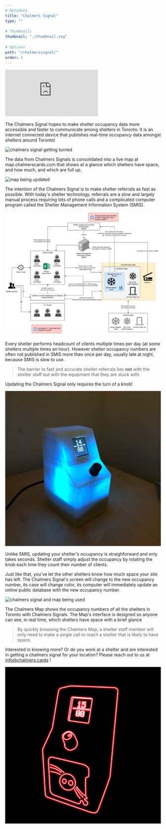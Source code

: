 ```yaml
---
# Metadata
title: "Chalmers Signal"
type: ""

# Thumbnails
thumbnail: "./thumbnail.svg"

# Options
path: "/chalmerssignal/"
order: 1
---
```


<article role="article">
<iframe src="https://www.youtube.com/embed/uhmIXnoFnhc" title="YouTube video player" frameborder="0" allow="accelerometer; autoplay; clipboard-write; encrypted-media; gyroscope; picture-in-picture" allowfullscreen></iframe>
</article>

<article role="article">

The Chalmers Signal hopes to make shelter occupancy data more accessible and faster to communicate among shelters in Toronto. It is an internet connected device that publishes real-time occupancy data amongst shelters around Toronto!

</article>

![chalmers signal getting turned](https://media.giphy.com/media/Vbboh5fz1KePTfkYp8/giphy.gif)

<article role="article">

The data from Chalmers Signals is consolidated into a live map at map.chalmerscards.com that shows at a glance which shelters have space, and how much, and which are full up.

</article>

![map being updated](https://media.giphy.com/media/Wrh2elLEKkbCQg7uxi/giphy.gif)

<article role="article">

The intention of the Chalmers Signal is to make shelter referrals as fast as possible. With today's shelter technology, referrals are a slow and largely manual process requiring lots of phone calls and a complicated computer program called the Shelter Management Information System (SMIS).

</article>

![Basecount problem statement](images/basecountProblemStatement.png)

<article role="article">

Every shelter performs headcount of clients multiple times per day (at some shelters multiple times an hour). However shelter occupancy numbers are often not published in SMIS more than once per day, usually late at night, because SMIS is slow to use.

> The barrier to fast and accurate shelter referrals lies **not** with the shelter staff but with the equipment that they are stuck with.

</article>


<article role="article">

Updating the Chalmers Signal only requires the turn of a knob!

</article>

![gif of the chalmers signal knob being turned up and down](images/handsome_signal.png)

<article role="article">

Unlike SMIS, updating your shelter's occupancy is straighforward and only takes seconds. Shelter staff simply adjust the occupancy by rotating the knob each time they count their number of clients.


Just like that, you’ve let the other shelters know how much space your site has left. The Chalmers Signal's screen will change to the new occupancy number, its case will change color, its computer will immediately update an online public database with the new occupancy number.

</article>

![chalmers signal and map being used](https://media.giphy.com/media/lTMdCR5eeQzctdlhDK/giphy.gif)

<article role="article">

The Chalmers Map shows the occupancy numbers of all the shelters in Toronto with Chalmers Signals. The Map's interface is designed so anyone can see, in real time, which shelters have space with a brief glance

> By quickly browsing the Chalmers Map, a shelter staff member will only need to make a single call to reach a shelter that is likely to have space.

Interested in knowing more? Or do you work at a shelter and are interested in getting a chalmers signal for your location? Please reach out to us at <a href="mailto:info@chalmers.cards">info@chalmers.cards </a>!


</article>

![Chalmers Signal Neon](images/chalmers_signal.png)
